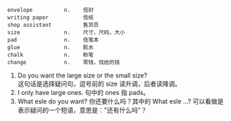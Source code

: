 ```chinese
envelope          n.    信封
writing paper           信纸
shop assistant          售货员
size              n.    尺寸，尺码，大小
pad               n.    信笺本
glue              n.    胶水
chalk             n.    粉笔
change            n.    零钱，找给的钱
```

1. Do you want the large size or the small size?  
   这句话是选择疑问句，逗号前的 size 读升调，后者读降调。
2. I only have large ones.
   句中的 ones 指 pads。
3. What esle do you want? 你还要什么吗？其中的 What esle ...? 可以看做是表示疑问的一个短语，意思是："还有什么吗"？
